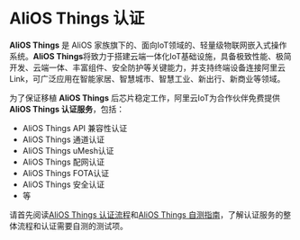 # AliOS Things 认证 
**AliOS Things** 是 AliOS 家族旗下的、面向IoT领域的、轻量级物联网嵌入式操作系统。**AliOS Things**将致力于搭建云端一体化IoT基础设施，具备极致性能、极简开发、云端一体、丰富组件、安全防护等关键能力，并支持终端设备连接阿里云Link，可广泛应用在智能家居、智慧城市、智慧工业、新出行、新商业等领域。

为了保证移植 **AliOS Things** 后芯片稳定工作，阿里云IoT为合作伙伴免费提供**AliOS Things 认证服务**，包括：

* AliOS Things API 兼容性认证
* AliOS Things 通道认证
* AliOS Things uMesh认证
* AliOS Things 配网认证
* AliOS Things FOTA认证
* AliOS Things 安全认证
* 等

请首先阅读[AliOS Things 认证流程](https://github.com/Shaofa/AliOS-Things-Certification-Manual/wiki/Process)和[AliOS Things 自测指南](https://github.com/Shaofa/AliOS-Things-Certification-Manual/wiki/Manual)，了解认证服务的整体流程和认证需要自测的测试项。
